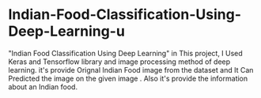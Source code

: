 # Indian-Food-Classification-Using-Deep-Learning-u
"Indian Food Classification Using Deep Learning" in This project, I Used Keras and Tensorflow library and image processing method of deep learning. it's provide Orignal  Indian Food image from the dataset and It Can Predicted  the image  on the given image . Also it's provide the information about an Indian food.
